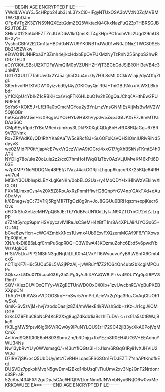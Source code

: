-----BEGIN AGE ENCRYPTED FILE-----
YWdlLWVuY3J5cHRpb24ub3JnL3YxCi0+IFgyNTUxOSA3bVV2N0ZqMVBMTWZQbDJm
OFp4VTg2K3ZYNS9NQXEzb2dmZEQ5WktaclQ4CkxNazFuQ2ZpTHBRSGJBR2JTOEJZ
SHkra012SnUxRFZTZnJUVDdsVlkrQmsKLT4gSHprPC1ncmVhc2Ugd29mUSB+Zy1+
VyshcCBhV2E2Cm1taHBDd0xNWU9YK0NBTnJWd01wN0JDNnZTWC80SE5Db2N5ZWkw
eEtWQ1NJNHRoa3Y3Zmh4ejlkcHdxbEpOVFUKMzNyTzRnN25jSnppS2hwRGRZTEU3
aCtYCi0tLSBoUlZXTDFaWmQ1M0pVZUNHZHVjT3BCbGdJSjBROHI3eVB4c3JnMlVi
UG1ZCtULtT7TahUw0x2YJ5Jigh5CUu4n+0y7F0L8sML0CkkWlIaju/dyAOfqZIgL
SKerhvoRHfX1VDW10yizvbd9yt4yZGKlOayQntR9J+TniGBtPAk+uVjWXLBkbbdr
yY1CKpU4YbllkZ1cRBKHcxsVxqFTK6HLbuO1w2hE6gQaJChq6AHthEw2PUNRF5tK
SxYs6+KOK5U+LfEfRa0bCmdMGYou2yBYnLmzVnsGNMIEsXiijMsBwMV2W5Qj6QBr
hetFZa3RAf5mHrs0RqgbUYOeHYL6HBXhVypdwbZepa3BJK0EF7J9mMTIUiDAaS6C
CMp9Eyb1pdz1YBqM6edx/im5oy3LDkPX0XgGQDg8bHvRfX8NQaGg+67BR9V7DNmk
Rx+ZR/WdK6yQD1RXYKa8AaTW5c9Rcf8J+Su6OFoKaVQHSlOImIURlvRiNd5dyyvS
we0ZMIdPPOttYjapVcE7wxVrQczWiwA9tOCrci4xxG17/gXhBSbNsTKmtE4h0ATK
NYDiig78o/ukaZ0oLuis2z2/ccC7hmHoHWqQ1uTbvOAzVLjUMveKf46kFti6D63E
w7pXMP7NcMDDQNq48PEf/7fVazJ4akGGRjibLhgup6kqcqRXX25KQe64RH+vI7u4
Mf3kY3OUbImpkLBYkLgKeNHh/0obELQ2Ua+/y4MoQDY+IxiH1hWzVEklnvXlCLOU
FXVNLlmxnOyn4v20X5Z8RouAxRzPnmHfiwHG8QnpYrGV4np1GAkTXd+dAu6DqMy/
k/8Eneg+/qCc73V1Kj5RgM1I71TgOzi8g9n+JoJ8GGUu9BRHqsxm+xpjKecr6Ovs
dFD0rS/uXeUzeMHVpQ65JEsTb/YldBFaUN1OdLIyl+jN9XZTDYbCl/2elZJLrgPP
s7ZNt5yrqp9apmHSVpycavlVIIReJsCSeMH4XBfT1nr8A4XPLA8rUYOGo65+OUNQ
bCye6zwHcm+cWC4ZmbkXNcs1Uwnx4Ub9EovFXQzemMCA99F6/Y1XowsRpX0jfnLm
XN/u4xDi8B6sLqf0rmPu6qpROQ+C3W6wA48KOzmuZohc6Ebd5v6pwdYbWzAfgkQ0
HfSkV5Lk+PfP2NIShN3qdNrjUiLlLK0h4LVxYTl6WvuuvuYyB9tWSnfX6Cmt4cxG
nCTiqKF7iH6c5UOu59L5/A2jPPzAIj+jvWRuYfI7Z2fO64Qn4ubt2bKcgiMPCuPc
3QkxzxL8DoO7Dtcuol63Ky3hZrPg5yAJhXAYJQWRrF+kv4E0U7Yg0pX9PVSRimt7
SQV+XiezDUVlOxQFYy+WZgDETUnWD0OxC/iOIb+1zvUwcbnRE/VpBuPXEBXXppCN
ThAu1+UhAW8rvVtDOOSlrqHFnSwr57rmPrLAeieVx2qYga3RuzCxAqCIUOh1wSkA
GmK+Sv5zVjM+hvjYzodoDas1jz8Z4/mWiexE4l/RWshSdb+zKz+Jr1cgJ/iOMGGB
8rKcDZ9FhuC8bNcP4KcR2Xxg8ugZdKdb1iaBozhITuDV+c+rxG1a5s0tBWJjBkc9
fX3LgMW5fpevl6lg6l6V/RQwQy9IPuNYLQU9ErH729C42jlB3yoXkA0PojVqMCmX
4eIVvdSQ81Dt0E6oH803SbmkZm/bRDnjg+RxYEzb8R0EH4UG6V+EEAdnuYWU34Ns
Nw13ybRvYUIy0WVsmsgQ/+/43uYflQGts3I+lbJ1sn/6RGqG1Ry81vXJHVIU2W3d
D7lRV7jSK+xqQ5UbDUy/etcY7vRHHLqas5FSGSOn1FrDJEZTi7YshAPtKnofkEqt
DUSVDz7ppkpkMvqN5gwDmM2Bkd14bUsqFvTiuUmv2xv3Np2QnF2Nrdonrs3SP+aR
52cAnJ434F07I2guDpJsCAc9HfQ9VLkmNmx3JNVrvbNyu6NQO6w0vxMeKRKQWUEE
BA==
-----END AGE ENCRYPTED FILE-----
